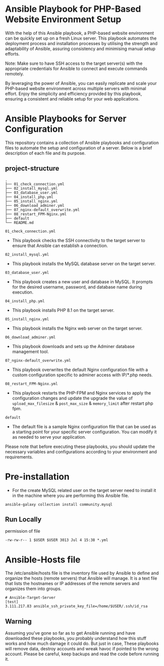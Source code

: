 # Ansible Playbook for PHP-Based Website Environment Setup
With the help of this Ansible playbook, a PHP-based website environment can be quickly set up on a fresh Linux server. This playbook automates the deployment process and installation processes by utilising the strength and adaptability of Ansible, assuring consistency and minimising manual setup efforts.

Note: Make sure to have SSH access to the target server(s) with the appropriate credentials for Ansible to connect and execute commands remotely.

By leveraging the power of Ansible, you can easily replicate and scale your PHP-based website environment across multiple servers with minimal effort. Enjoy the simplicity and efficiency provided by this playbook, ensuring a consistent and reliable setup for your web applications.

# Ansible Playbooks for Server Configuration
This repository contains a collection of Ansible playbooks and configuration files to automate the setup and configuration of a server. Below is a brief description of each file and its purpose.

## project-structure

```
.
├── 01_check_connection.yml
├── 02_install_mysql.yml
├── 03_database_user.yml
├── 04_install_php.yml
├── 05_install_nginx.yml
├── 06_download_adminer.yml
├── 07_nginx-default_overwrite.yml
├── 08_restart_FPM-Nginx.yml
├── default
└── README.md
```

`01_check_connection.yml`
- This playbook checks the SSH connectivity to the target server to ensure that Ansible can establish a connection.

`02_install_mysql.yml`
- This playbook installs the MySQL database server on the target server.

`03_database_user.yml`
- This playbook creates a new user and database in MySQL. It prompts for the desired username, password, and database name during execution.

`04_install_php.yml`
- This playbook installs PHP 8.1 on the target server.

`05_install_nginx.yml`
- This playbook installs the Nginx web server on the target server.

`06_download_adminer.yml`
- This playbook downloads and sets up the Adminer database management tool.

`07_nginx-default_overwrite.yml`
- This playbook overwrites the default Nginx configuration file with a custom configuration specific to adminer access with IP/*.php needs.

`08_restart_FPM-Nginx.yml`
- This playbook restarts the PHP-FPM and Nginx services to apply the configuration changes and update the upgrade the value of 
`upload_max_filesize` & `post_max_size` & `memory_limit` after restart php fpm. 

`default`
- The default file is a sample Nginx configuration file that can be used as a starting point for your specific server configuration. You can modify it as needed to serve your application.

Please note that before executing these playbooks, you should update the necessary variables and configurations according to your environment and requirements.

# Pre-installation 

- For the create MySQL related user on the target server need to install it in the machine where you are performing this Ansible file.

```
ansible-galaxy collection install community.mysql
```

## Run Locally
permission of file 

```
-rw-rw-r-- 1 $USER $USER 3013 Jul 4 15:38 *.yml
```

# Ansible-Hosts file

The /etc/ansible/hosts file is the inventory file used by Ansible to define and organize the hosts (remote servers) that Ansible will manage. It is a text file that lists the hostnames or IP addresses of the remote servers and organizes them into groups.

```
# Ansible-Target-Server
[test]
3.111.217.83 ansible_ssh_private_key_file=/home/$USER/.ssh/id_rsa
```

## **Warning**
Assuming you've gone so far as to get Ansible running and have downloaded these playbooks, you probably understand how this stuff works and how much damage it could do. But just in case, These playbooks will remove data, destroy accounts and wreak havoc if pointed to the wrong account. Please be careful, keep backups and read the code before running it.